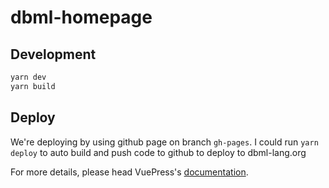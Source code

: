 # dbml-homepage

> 

## Development

```bash
yarn dev
yarn build
```

## Deploy

We're deploying by using github page on branch `gh-pages`.
I could run `yarn deploy` to auto build and push code to github to deploy to dbml-lang.org

For more details, please head VuePress's [documentation](https://v1.vuepress.vuejs.org/).

